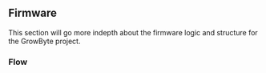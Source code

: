 ## Firmware

This section will go more indepth about the firmware logic and structure for the GrowByte project.

### Flow



[state-diagram]: client/src/assets/State-Diagram.png
